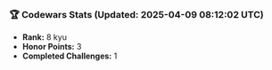 ### 🏆 Codewars Stats (Updated: 2025-04-09 08:12:02 UTC)

- **Rank:** 8 kyu
- **Honor Points:** 3
- **Completed Challenges:** 1
